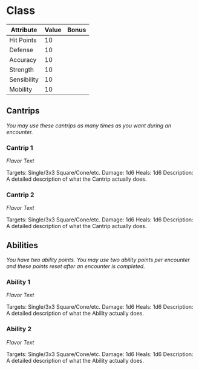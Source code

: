 # Class

|Attribute|Value|Bonus|
|---|---|---|
|Hit Points|10|<center> </center>|
|Defense|10|<center> </center>|
|Accuracy|10|<center> </center>|
|Strength|10|<center> </center>|
|Sensibility|10|<center> </center>|
|Mobility|10|<center> </center>|


## Cantrips
_You may use these cantrips as many times as you want during an encounter._

### Cantrip 1

_Flavor Text_

Targets: Single/3x3 Square/Cone/etc.
Damage: 1d6
Heals: 1d6
Description: A detailed description of what the Cantrip actually does.

### Cantrip 2

_Flavor Text_

Targets: Single/3x3 Square/Cone/etc.
Damage: 1d6
Heals: 1d6
Description: A detailed description of what the Cantrip actually does.

## Abilities
_You have two ability points.  You may use two ability points per encounter and these points reset after an encounter is completed._

### Ability 1
_Flavor Text_

Targets: Single/3x3 Square/Cone/etc.
Damage: 1d6
Heals: 1d6
Description: A detailed description of what the Ability actually does.

### Ability 2

_Flavor Text_

Targets: Single/3x3 Square/Cone/etc.
Damage: 1d6
Heals: 1d6
Description: A detailed description of what the Ability actually does.

